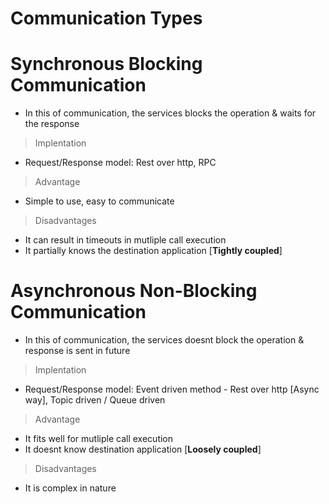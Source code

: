 # Communication Types

# Synchronous Blocking Communication
- In this of communication, the services blocks the operation & waits for the response

> Implentation
- Request/Response model: Rest over http, RPC

> Advantage
- Simple to use, easy to communicate 

> Disadvantages
- It can result in timeouts in mutliple call execution
- It partially knows the destination application [**Tightly coupled**]

# Asynchronous Non-Blocking Communication
- In this of communication, the services doesnt block the operation & response is sent in future

> Implentation
- Request/Response model: Event driven method - Rest over http [Async way], Topic driven / Queue driven


> Advantage
- It fits well for mutliple call execution
- It doesnt know destination application [**Loosely coupled**]

> Disadvantages
- It is complex in nature
